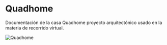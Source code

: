 # Quadhome
Documentación de la casa Quadhome proyecto arquitectónico usado en la materia de recorrido virtual.

![Quadhome](https://user-images.githubusercontent.com/51276791/213898740-82fbee16-9a83-47f9-ba50-d61283719bca.png)
